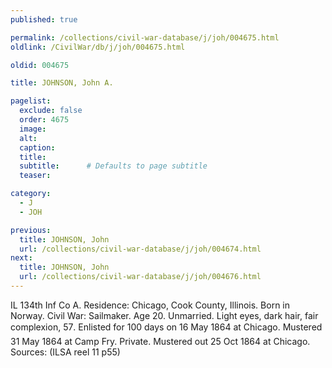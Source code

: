 ```yaml
---
published: true

permalink: /collections/civil-war-database/j/joh/004675.html
oldlink: /CivilWar/db/j/joh/004675.html

oldid: 004675

title: JOHNSON, John A.

pagelist:
  exclude: false
  order: 4675
  image: 
  alt:
  caption:
  title:
  subtitle:      # Defaults to page subtitle
  teaser:

category: 
  - J 
  - JOH

previous:
  title: JOHNSON, John
  url: /collections/civil-war-database/j/joh/004674.html  
next:
  title: JOHNSON, John
  url: /collections/civil-war-database/j/joh/004676.html   
---
```

IL 134th Inf Co A. Residence: Chicago, Cook County, Illinois. Born in Norway. Civil War: Sailmaker. Age 20. Unmarried. Light eyes, dark hair, fair complexion, 5&#146;7&#148;. Enlisted for 100 days on 16 May 1864 at Chicago. Mustered 31 May 1864 at Camp Fry. Private. Mustered out 25 Oct 1864 at Chicago. Sources: (ILSA reel 11 p55)